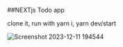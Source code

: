 ##NEXTjs Todo app

clone it, run with yarn i, yarn dev/start 

![Screenshot 2023-12-11 194544](https://github.com/SANKARAMDAS/todo-next/assets/31897843/4cfd4953-d960-40ce-8e15-7fd458d369e8)
